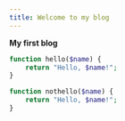 ```yaml
---
title: Welcome to my blog
---
```


**My first blog**


```php
function hello($name) {
    return "Hello, $name!";
}

function nothello($name) {
    return "Hello, $name!";
}
```

